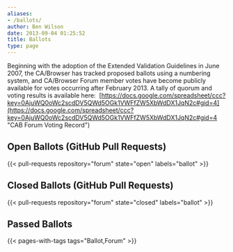 ```yaml
---
aliases:
- /ballots/
author: Ben Wilson
date: 2013-09-04 01:25:52
title: Ballots
type: page
---
```


Beginning with the adoption of the Extended Validation Guidelines in June 2007, the CA/Browser has tracked proposed ballots using a numbering system, and CA/Browser Forum member votes have become publicly available for votes occurring after February 2013. A tally of quorum and voting results is available here:  [https://docs.google.com/spreadsheet/ccc?key=0AjuWQ0oWc2scdDV5QWd5OGk1VWFfZW5XbWdDX1JqN2c#gid=4](https://docs.google.com/spreadsheet/ccc?key=0AjuWQ0oWc2scdDV5QWd5OGk1VWFfZW5XbWdDX1JqN2c#gid=4 "CAB Forum Voting Record")

## Open Ballots (GitHub Pull Requests)

{{< pull-requests repository="forum" state="open" labels="ballot" >}}

## Closed Ballots (GitHub Pull Requests)

{{< pull-requests repository="forum" state="closed" labels="ballot" >}}

## Passed Ballots

{{< pages-with-tags tags="Ballot,Forum" >}}
